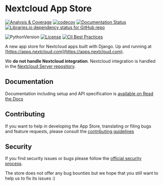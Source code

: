 # Nextcloud App Store

[![Analysis & Coverage](https://github.com/nextcloud/appstore/actions/workflows/analysis-coverage.yml/badge.svg)](https://github.com/nextcloud/appstore/actions/workflows/analysis-coverage.yml)
[![codecov](https://codecov.io/gh/nextcloud/appstore/branch/master/graph/badge.svg?token=ABLI0g5G9q)](https://codecov.io/gh/nextcloud/appstore)
[![Documentation Status](https://readthedocs.org/projects/nextcloudappstore/badge/?version=latest)](http://nextcloudappstore.readthedocs.io/en/latest/?badge=latest)
[![Libraries.io dependency status for GitHub repo](https://img.shields.io/librariesio/github/nextcloud/appstore)](https://img.shields.io/librariesio/github/nextcloud/appstore)

![PythonVersion](https://img.shields.io/badge/python-3.10%20%7C%203.11%20%7C%203.12-blue)
[![License](https://img.shields.io/badge/license-AGPLv3+-blue.svg)](https://www.gnu.org/licenses/agpl-3.0.en.html)
[![CII Best Practices](https://bestpractices.coreinfrastructure.org/projects/846/badge)](https://bestpractices.coreinfrastructure.org/projects/846)

A new app store for Nextcloud apps built with Django. Up and running at [https://apps.nextcloud.com](https://apps.nextcloud.com).

We **do not handle Nextcloud integration**. Nextcloud integration is handled in the [Nextcloud Server repository](https://github.com/nextcloud/server).

## Documentation
Documentation including setup and API specification is [available on Read the Docs](https://nextcloudappstore.readthedocs.io/en/latest/)

## Contributing
If you want to help in developing the App Store, translating or filing bugs and feature requests, please consult the [contributing guidelines](https://github.com/nextcloud/appstore/blob/master/.github/CONTRIBUTING.md)

## Security
If you find security issues or bugs please follow the [official security process](https://nextcloud.com/security/).

The store does not offer any bug bounties but we hope that you still want to help us to fix its issues :)
